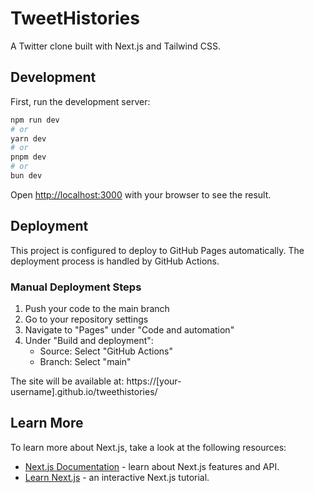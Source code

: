 # TweetHistories

A Twitter clone built with Next.js and Tailwind CSS.

## Development

First, run the development server:

```bash
npm run dev
# or
yarn dev
# or
pnpm dev
# or
bun dev
```

Open [http://localhost:3000](http://localhost:3000) with your browser to see the result.

## Deployment

This project is configured to deploy to GitHub Pages automatically. The deployment process is handled by GitHub Actions.

### Manual Deployment Steps

1. Push your code to the main branch
2. Go to your repository settings
3. Navigate to "Pages" under "Code and automation"
4. Under "Build and deployment":
   - Source: Select "GitHub Actions"
   - Branch: Select "main"

The site will be available at: https://[your-username].github.io/tweethistories/

## Learn More

To learn more about Next.js, take a look at the following resources:

- [Next.js Documentation](https://nextjs.org/docs) - learn about Next.js features and API.
- [Learn Next.js](https://nextjs.org/learn) - an interactive Next.js tutorial.
